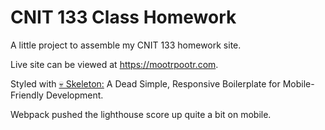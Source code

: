 # CNIT 133 Class Homework

A little project to assemble my CNIT 133 homework site.

Live site can be viewed at <https://mootrpootr.com>.

Styled with [💀 Skeleton:](https://github.com/dhg/Skeleton) A Dead Simple, Responsive Boilerplate for Mobile-Friendly Development. 

Webpack pushed the lighthouse score up quite a bit on mobile. 

